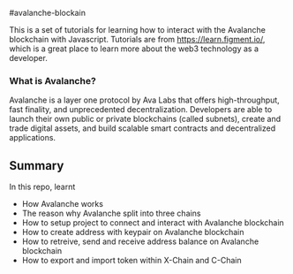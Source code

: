 #avalanche-blockain

This is a set of tutorials for learning how to interact with the Avalanche blockchain with Javascript. Tutorials are from https://learn.figment.io/, which is a great place to learn more about the web3 technology as a developer.

### What is Avalanche?

Avalanche is a layer one protocol by Ava Labs that offers high-throughput, fast finality, and unprecedented decentralization. Developers are able to launch their own public or private blockchains (called subnets), create and trade digital assets, and build scalable smart contracts and decentralized applications.

## Summary

In this repo, learnt
- How Avalanche works
- The reason why Avalanche split into three chains
- How to setup project to connect and interact with Avalanche blockchain
- How to create address with keypair on Avalanche blockchain
- How to retreive, send and receive address balance on Avalanche blockchain
- How to export and import token within X-Chain and C-Chain
